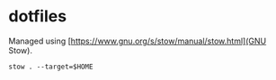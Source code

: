 # dotfiles

Managed using [https://www.gnu.org/s/stow/manual/stow.html](GNU Stow).

```
stow . --target=$HOME
```
